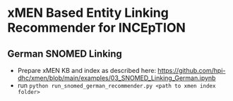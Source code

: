 # xMEN Based Entity Linking Recommender for INCEpTION

## German SNOMED Linking

- Prepare xMEN KB and index as described here: https://github.com/hpi-dhc/xmen/blob/main/examples/03_SNOMED_Linking_German.ipynb
- run `python run_snomed_german_recommender.py <path to xmen index folder>`
